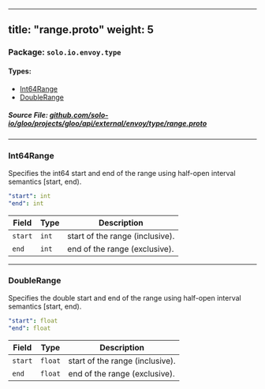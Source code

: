 
---
title: "range.proto"
weight: 5
---

<!-- Code generated by solo-kit. DO NOT EDIT. -->


### Package: `solo.io.envoy.type` 
#### Types:


- [Int64Range](#int64range)
- [DoubleRange](#doublerange)
  



##### Source File: [github.com/solo-io/gloo/projects/gloo/api/external/envoy/type/range.proto](https://github.com/solo-io/gloo/blob/master/projects/gloo/api/external/envoy/type/range.proto)





---
### Int64Range

 
Specifies the int64 start and end of the range using half-open interval semantics [start,
end).

```yaml
"start": int
"end": int

```

| Field | Type | Description |
| ----- | ---- | ----------- | 
| `start` | `int` | start of the range (inclusive). |
| `end` | `int` | end of the range (exclusive). |




---
### DoubleRange

 
Specifies the double start and end of the range using half-open interval semantics [start,
end).

```yaml
"start": float
"end": float

```

| Field | Type | Description |
| ----- | ---- | ----------- | 
| `start` | `float` | start of the range (inclusive). |
| `end` | `float` | end of the range (exclusive). |





<!-- Start of HubSpot Embed Code -->
<script type="text/javascript" id="hs-script-loader" async defer src="//js.hs-scripts.com/5130874.js"></script>
<!-- End of HubSpot Embed Code -->
